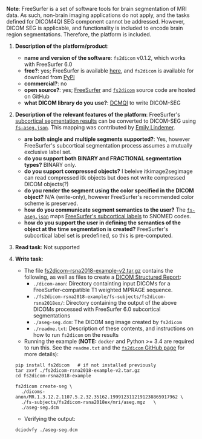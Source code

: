 **Note**: FreeSurfer is a set of software tools for brain segmentation of MRI data. As such, non-brain imaging applications do not apply, and the tasks defined for DICOM4QI SEG component cannot be addressed. However, DICOM SEG is applicable, and functionality is included to encode brain region segmentations. Therefore, the platform is included.

1. **Description of the platform/product**:
    * **name and version of the software**: `fs2dicom` v0.1.2, which works with FreeSurfer 6.0
    * **free?**: yes; FreeSurfer is available [here](https://surfer.nmr.mgh.harvard.edu/fswiki/DownloadAndInstall), and `fs2dicom` is available for download from [PyPI](https://pypi.org/project/fs2dicom/)
    * **commercial?**: no
    * **open source?**: yes; [FreeSurfer](https://github.com/freesurfer/freesurfer) and [`fs2dicom`](https://github.com/corticometrics/fs2dicom) source code are hosted on GitHub
    * **what DICOM library do you use?**: [DCMQI](https://github.com/QIICR/dcmqi) to write DICOM-SEG

1. **Description of the relevant features of the platform**:
     FreeSurfer's [subcortical segmentation results](http://surfer.nmr.mgh.harvard.edu/fswiki/SubcorticalSegmentation/) can be converted to DICOM-SEG using [`fs-aseg.json`](https://github.com/corticometrics/fs2dicom/blob/master/fs2dicom/templates/fs-aseg.json).  This mapping was contributed by [Emily Lindemer](https://www.linkedin.com/in/emily-lindemer-87206667/).
    * **are both single and multiple segments supported?**: Yes, however FreeSurfer's subcortical segmentation process assumes a mutually exclusive label set.
    * **do you support both BINARY and FRACTIONAL segmentation types?** BINARY only.
    * **do you support compressed objects?** I beleive itkimage2segimage can read compressed itk objects but does not write compressed DICOM objects\(?\)
    * **do you render the segment using the color specified in the DICOM object?** N/A \(write-only\), however FreeSurfer's recommended color scheme is preserved.
    * **how do you communicate segment semantics to the user?** The [`fs-aseg.json`](https://github.com/corticometrics/fs2dicom/blob/master/fs2dicom/templates/fs-aseg.json) maps [FreeSurfer's subcortical labels](https://github.com/freesurfer/freesurfer/blob/dev/distribution/FreeSurferColorLUT.txt) to SNOMED codes.
    * **how do you support the user in defining the semantics of the object at the time segmentation is created?** FreeSurfer's subcortical label set is predefined, so this is pre-computed.


1. **Read task**: Not supported


1. **Write task**:
    * The file [fs2dicom-rsna2018-example-v2.tar.gz](https://gate.nmr.mgh.harvard.edu/filedrop2/index.php?p=3xrvjp4cpwo) contains the following, as well as files to create a [DICOM Structured Report](../../sr-tid1500/freesurfer):
        - `./dicom-anon`: Directory containting input DICOMs for a FreeSurfer-compatible T1 weighted MPRAGE sequence.
        - `./fs2dicom-rsna2018-example/fs-subjects/fs2dicom-rsna2018ex/`: Directory containing the output of the above DICOMs processed with FreeSurfer 6.0 subcortical segmentations
        - `./aseg-seg.dcm`: The DICOM seg image created by `fs2dicom`
        - `./readme.txt`: Description of these contents, and instructions on how to run `fs2dicom` on the results
    * Running the example (**NOTE:** `docker` and Python >= 3.4 are required to run this. See the `readme.txt` and the [`fs2dicom` GitHub page](https://github.com/corticometrics/fs2dicom) for more details):
    ```text
    pip install fs2dicom   # if not installed previously
    tar zxvf ./fs2dicom-rsna2018-example-v2.tar.gz
    cd fs2dicom-rsna2018-example

    fs2dicom create-seg \
      ./dicoms-anon/MR.1.3.12.2.1107.5.2.32.35162.1999123112191238865917962 \
      ./fs-subjects/fs2dicom-rsna2018ex/mri/aseg.mgz   \
      ./aseg-seg.dcm
    ```
    * Verifying the output:
    ```text
    dciodvfy ./aseg-seg.dcm
    ```
